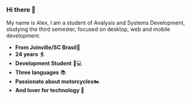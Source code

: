 ### Hi there 👋

My name is Alex, I am a student of Analysis and Systems Development, studying the third semester, focused on desktop, web and mobile development.

 - **From Joinville/SC Brasil**📍
 - **24 years** 🏄
 - **Development Student** 👨💻
 -  **Three languages** 📚
 - **Passionate about motorcycles**🏍️
 -  **And lover for technology 🤖**


          
          
